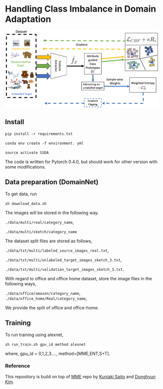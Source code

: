 # Handling Class Imbalance in Domain Adaptation

![](docs/fig1.png)

## Install

`pip install -r requirements.txt`

`conda env create -f environment. yml`

`source activate SSDA`

The code is written for Pytorch 0.4.0, but should work for other version
with some modifications.
## Data preparation (DomainNet)

To get data, run

`sh download_data.sh`

The images will be stored in the following way.

`./data/multi/real/category_name`,

`./data/multi/sketch/category_name`

The dataset split files are stored as follows,

`./data/txt/multi/labeled_source_images_real.txt`,

`./data/txt/multi/unlabeled_target_images_sketch_3.txt`,

`./data/txt/multi/validation_target_images_sketch_3.txt`.

With regard to office and office home dataset, store the image files in the following ways,

 `./data/office/amazon/category_name`,
 `./data/office_home/Real/category_name`,

We provide the split of office and office-home.


## Training

To run training using alexnet,

`sh run_train.sh gpu_id method alexnet`

where, gpu_id = 0,1,2,3...., method=[MME,ENT,S+T].


### Reference
This repository is build on top of [MME](hub.com/VisionLearningGroup/SSDA_MME) repo by [Kuniaki Saito](http://cs-people.bu.edu/keisaito/) and [Donghyun Kim](https://cs-people.bu.edu/donhk/).


